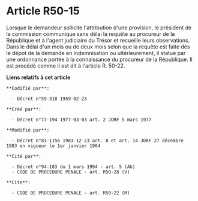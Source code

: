 # Article R50-15

Lorsque le demandeur sollicite l'attribution d'une provision, le président de la commission communique sans délai la requête
au procureur de la République et à l'agent judiciaire du Trésor et recueille leurs observations. Dans le délai d'un mois ou
de deux mois selon que la requête est faite dès le dépot de la demande en indemnisation ou ultérieurement, il statue par une
ordonnance portée à la connaissance du procureur de la République. Il est procédé comme il est dit à l'article R. 50-22.

**Liens relatifs à cet article**

	**Codifié par**:

	  - Décret n°59-318 1959-02-23

	**Créé par**:

	  - Décret n°77-194 1977-03-03 art. 2 JORF 5 mars 1977

	**Modifié par**:

	  - Décret n°83-1156 1983-12-23 art. 8 et art. 14 JORF 27 décembre 1983 en vigueur le 1er janvier 1984

	**Cité par**:

	  - Décret n°94-183 du 1 mars 1994 - art. 5 (Ab)
	  - CODE DE PROCEDURE PENALE - art. R50-28 (V)

	**Cite**:

	  - CODE DE PROCEDURE PENALE - art. R50-22 (M)
